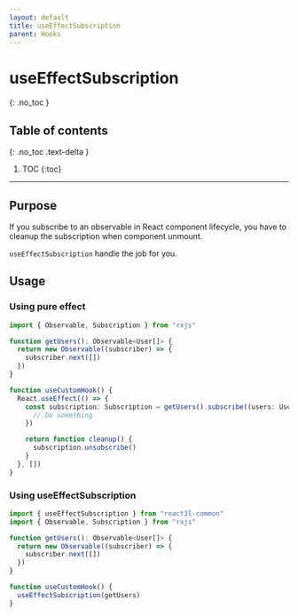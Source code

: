 ```yaml
---
layout: default
title: useEffectSubscription
parent: Hooks
---
```


# useEffectSubscription

{: .no_toc }

## Table of contents

{: .no_toc .text-delta }

1. TOC
   {:toc}

---

## Purpose

If you subscribe to an observable in React component lifecycle, you have to cleanup the subscription when component unmount.

`useEffectSubscription` handle the job for you.

## Usage

### Using pure effect

```ts
import { Observable, Subscription } from "rxjs"

function getUsers(): Observable<User[]> {
  return new Observable((subscriber) => {
    subscriber.next([])
  })
}

function useCustomHook() {
  React.useEffect(() => {
    const subscription: Subscription = getUsers().subscribe((users: User[]) => {
      // Do something
    })

    return function cleanup() {
      subscription.unsubscribe()
    }
  }, [])
}
```

### Using useEffectSubscription

```ts
import { useEffectSubscription } from "react3l-common"
import { Observable, Subscription } from "rxjs"

function getUsers(): Observable<User[]> {
  return new Observable((subscriber) => {
    subscriber.next([])
  })
}

function useCustomHook() {
  useEffectSubscription(getUsers)
}
```
